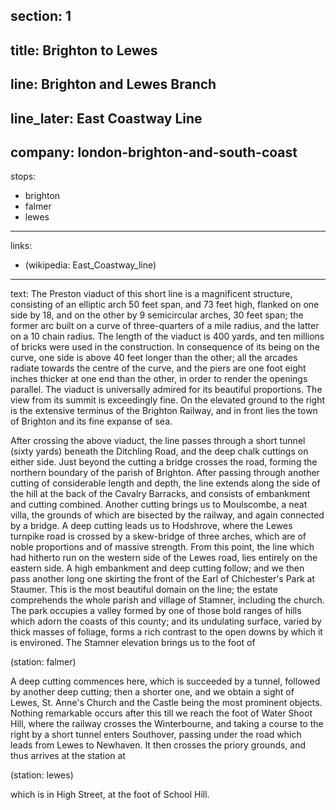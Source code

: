 ﻿section: 1
----
title: Brighton to Lewes
----
line: Brighton and Lewes Branch
----
line_later: East Coastway Line
----
company: london-brighton-and-south-coast
----
stops:
- brighton
- falmer
- lewes
----
links:
- (wikipedia: East_Coastway_line)
----
text: The Preston viaduct of this short line is a magnificent structure, consisting of an elliptic arch 50 feet span, and 73 feet high, flanked on one side by 18, and on the other by 9 semicircular arches, 30 feet span; the former arc built on a curve of three-quarters of a mile radius, and the latter on a 10 chain radius. The length of the viaduct is 400 yards, and ten millions of bricks were used in the construction. In consequence of its being on the curve, one side is above 40 feet longer than the other; all the arcades radiate towards the centre of the curve, and the piers are one foot eight inches thicker at one end than the other, in order to render the openings parallel. The viaduct is universally admired for its beautiful proportions. The view from its summit is exceedingly fine. On the elevated ground to the right is the extensive terminus of the Brighton Railway, and in front lies the town of Brighton and its fine expanse of sea.

After crossing the above viaduct, the line passes through a short tunnel (sixty yards) beneath the Ditchling Road, and the deep chalk cuttings on either side. Just beyond the cutting a bridge crosses the road, forming the northern boundary of the parish of Brighton. After passing through another cutting of considerable length and depth, the line extends along the side of the hill at the back of the Cavalry Barracks, and consists of embankment and cutting combined. Another cutting brings us to Moulscombe, a neat villa, the grounds of which are bisected by the railway, and again connected by a bridge. A deep cutting leads us to Hodshrove, where the Lewes turnpike road is crossed by a skew-bridge of three arches, which are of noble proportions and of massive strength. From this point, the line which had hitherto run on the western side of the Lewes road, lies entirely on the eastern side. A high embankment and deep cutting follow; and we then pass another long one skirting the front of the Earl of Chichester's Park at Staumer. This is the most beautiful domain on the line; the estate comprehends the whole parish and village of Stamner, including the church. The park occupies a valley formed by one of those bold ranges of hills which adorn the coasts of this county; and its undulating surface, varied by thick masses of foliage, forms a rich contrast to the open downs by which it is environed. The Stamner elevation brings us to the foot of

(station: falmer)

A deep cutting commences here, which is succeeded by a tunnel, followed by another deep cutting; then a shorter one, and we obtain a sight of Lewes, St. Anne's Church and the Castle being the most prominent objects. Nothing remarkable occurs after this till we reach the foot of Water Shoot Hill, where the railway crosses the Winterbourne, and taking a course to the right by a short tunnel enters Southover, passing under the road which leads from Lewes to Newhaven. It then crosses the priory grounds, and thus arrives at the station at

(station: lewes)

which is in High Street, at the foot of School Hill.
